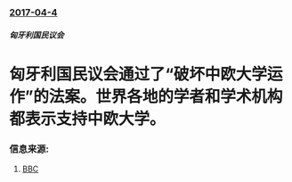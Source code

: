 ### [2017-04-4](/news/2017/04/4/index.md)

##### 匈牙利国民议会
# 匈牙利国民议会通过了“破坏中欧大学运作”的法案。世界各地的学者和学术机构都表示支持中欧大学。 




### 信息来源:

1. [BBC](http://www.bbc.com/news/world-europe-39493758)
